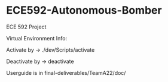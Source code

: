 # ECE592-Autonomous-Bomber
ECE 592 Project

Virtual Environment Info:

Activate by -> ./dev/Scripts/activate

Deactivate by -> deactivate

Userguide is in final-deliverables/TeamA22/doc/

